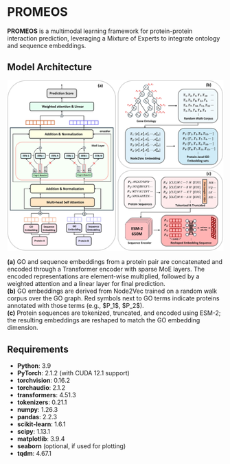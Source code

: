 # PROMEOS

**PROMEOS** is a multimodal learning framework for protein-protein interaction prediction, leveraging a Mixture of Experts to integrate ontology and sequence embeddings.


## Model Architecture

<p align="center">
  <img src="Overall_Workflow.jpg" alt="PROMEOS Architecture" width="600"/>
</p>

<p align="left">
  <b>(a)</b> GO and sequence embeddings from a protein pair are concatenated and encoded through a Transformer encoder with sparse MoE layers.  
  The encoded representations are element-wise multiplied, followed by a weighted attention and a linear layer for final prediction.<br>
  <b>(b)</b> GO embeddings are derived from Node2Vec trained on a random walk corpus over the GO graph.  
  Red symbols next to GO terms indicate proteins annotated with those terms (e.g., $P_1$, $P_2$).<br>
  <b>(c)</b> Protein sequences are tokenized, truncated, and encoded using ESM-2; the resulting embeddings are reshaped to match the GO embedding dimension.
</p>

## Requirements

- **Python**: 3.9  
- **PyTorch**: 2.1.2 (with CUDA 12.1 support)  
- **torchvision**: 0.16.2  
- **torchaudio**: 2.1.2  
- **transformers**: 4.51.3  
- **tokenizers**: 0.21.1  
- **numpy**: 1.26.3  
- **pandas**: 2.2.3  
- **scikit-learn**: 1.6.1  
- **scipy**: 1.13.1  
- **matplotlib**: 3.9.4  
- **seaborn** (optional, if used for plotting)  
- **tqdm**: 4.67.1  


